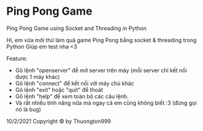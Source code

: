 # Ping Pong Game
Ping Pong Game using Socket and Threading in Python

Hi, em vừa mới thử làm quả game Ping Pong bằng socket & threading trong Python
Giúp em test nha <3

Feature:
- Gõ lệnh "openserver" để mở server trên máy (mỗi server chỉ kết nối được 1 máy khác)
- Gõ lệnh "connect" để kết nối với máy chủ khác
- Gõ lệnh "exit" hoặc "quit" để thoát
- Gõ lệnh "help" để xem toàn bộ các câu lệnh. 
- Và rất nhiều tính năng nữa mà ngay cả em cũng không biết :3 (đừng gọi nó là bug)

10/2/2021
Copyright © by Thuongton999
